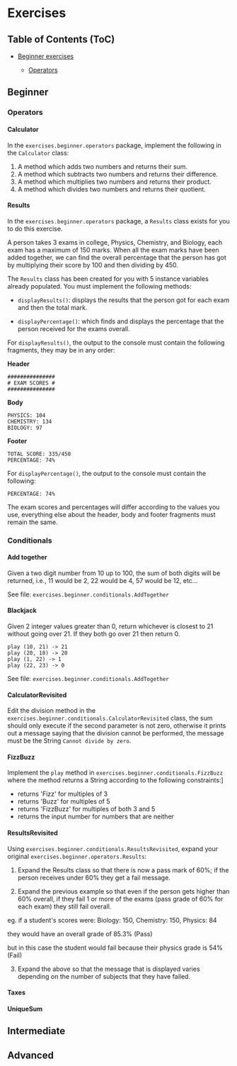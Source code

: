 # Exercises

## Table of Contents (ToC)

- [Beginner exercises](#beginner)

	- [Operators](#operators)

## Beginner

### Operators

#### Calculator

In the `exercises.beginner.operators` package, implement the following in the `Calculator` class:
   1. A method which adds two numbers and returns their sum.
   2. A method which subtracts two numbers and returns their difference.
   3. A method which multiplies two numbers and returns their product.
   4. A method which divides two numbers and returns their quotient.

#### Results

In the `exercises.beginner.operators` package, a `Results` class exists for you to do this exercise.

A person takes 3 exams in college, Physics, Chemistry, and Biology, each exam has a maximum of 150 marks. When all the exam marks have been added together, we can find the overall percentage that the person has got by multiplying their score by 100 and then dividing by 450.

The `Results` class has been created for you with 5 instance variables already populated. You must implement the following methods:

- `displayResults()`: displays the results that the person got for each exam and then the total mark.

- `displayPercentage()`: which finds and displays the percentage that the person received for the exams overall.

For `displayResults()`, the output to the console must contain the following fragments, they may be in any order:

**Header**

```
###############
# EXAM SCORES #
###############
```

**Body**

```
PHYSICS: 104
CHEMISTRY: 134
BIOLOGY: 97
```

**Footer**

```
TOTAL SCORE: 335/450
PERCENTAGE: 74%
```

For `displayPercentage()`, the output to the console must contain the following:

```
PERCENTAGE: 74%
```

The exam scores and percentages will differ according to the values you use, everything else about the header, body and footer fragments must remain the same.

### Conditionals

#### Add together

Given a two digit number from 10 up to 100, the sum of both digits will be returned, i.e., 11 would be 2, 22 would be 4, 57 would be 12, etc...

See file: `exercises.beginner.conditionals.AddTogether`

#### Blackjack

Given 2 integer values greater than 0, return whichever is closest to 21 without going over 21. If they both go over 21 then return 0.

```
play (10, 21) -> 21
play (20, 18) -> 20
play (1, 22) -> 1
play (22, 23) -> 0
```

See file: `exercises.beginner.conditionals.AddTogether`

#### CalculatorRevisited

Edit the division method in the `exercises.beginner.conditionals.CalculatorRevisited` class, the sum should only execute if the second parameter is not zero, otherwise it prints out a message saying that the division cannot be performed, the message must be the String `Cannot divide by zero`.

#### FizzBuzz

Implement the `play` method in `exercises.beginner.conditionals.FizzBuzz` where the method returns a String according to the following constraints:]

- returns 'Fizz' for multiples of 3
- returns 'Buzz' for multiples of 5
- returns 'FizzBuzz' for multiples of both 3 and 5
- returns the input number for numbers that are neither

#### ResultsRevisited

Using `exercises.beginner.conditionals.ResultsRevisited`, expand your original `exercises.beginner.operators.Results`:

1. Expand the Results class so that there is now a pass mark of 60%; if the person receives under 60% they get a fail message.

2. Expand the previous example so that even if the person gets higher than 60% overall, if they fail 1 or more of the exams (pass grade of 60% for each exam) they still fail overall.

eg. if a student's scores were: Biology: 150, Chemistry: 150, Physics: 84

they would have an overall grade of 85.3% (Pass)

but in this case the student would fail because their physics grade is 54% (Fail)

3. Expand the above so that the message that is displayed varies depending on the number of subjects that they have failed.

#### Taxes

#### UniqueSum



## Intermediate

## Advanced